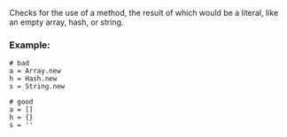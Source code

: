 Checks for the use of a method, the result of which
would be a literal, like an empty array, hash, or string.

### Example:
    # bad
    a = Array.new
    h = Hash.new
    s = String.new

    # good
    a = []
    h = {}
    s = ''